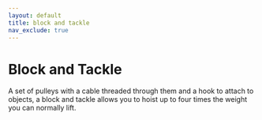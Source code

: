 ```yaml
---
layout: default
title: block and tackle
nav_exclude: true
---
```


# Block and Tackle

A set of pulleys with a cable threaded through them and a hook to attach to objects, a block and tackle allows you to hoist up to four times the weight you can normally lift.


